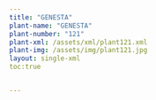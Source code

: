 ```yaml
---
title: "GENESTA"
plant-name: "GENESTA"
plant-number: "121"
plant-xml: /assets/xml/plant121.xml
plant-img: /assets/img/plant121.jpg
layout: single-xml
toc:true


---
```

